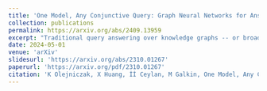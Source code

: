 ```yaml
---
title: 'One Model, Any Conjunctive Query: Graph Neural Networks for Answering Complex Queries over Knowledge Graphs'
collection: publications
permalink: https://arxiv.org/abs/2409.13959
excerpt: "Traditional query answering over knowledge graphs -- or broadly over relational data -- is one of the most fundamental problems in data management. Motivated by the incompleteness of modern knowledge graphs, a new setup for query answering has emerged, where the goal is to predict answers that do not necessarily appear in the knowledge graph, but are present in its completion. In this work, we propose AnyCQ, a graph neural network model that can classify answers to any conjunctive query on any knowledge graph, following training. At the core of our framework lies a graph neural network model trained using a reinforcement learning objective to answer Boolean queries. Our approach and problem setup differ from existing query answering studies in multiple dimensions. First, we focus on the problem of query answer classification: given a query and a set of possible answers, classify these proposals as true or false relative to the complete knowledge graph. Second, we study the problem of query answer retrieval: given a query, retrieve an answer to the query relative to the complete knowledge graph or decide that no correct solutions exist. Trained on simple, small instances, AnyCQ can generalize to large queries of arbitrary structure, reliably classifying and retrieving answers to samples where existing approaches fail, which is empirically validated on new and challenging benchmarks. Furthermore, we demonstrate that our AnyCQ models effectively transfer to out-of-distribution knowledge graphs, when equipped with a relevant link predictor, highlighting their potential to serve as a general engine for query answering."
date: 2024-05-01
venue: 'arXiv'
slidesurl: 'https://arxiv.org/abs/2310.01267'
paperurl: 'https://arxiv.org/pdf/2310.01267'
citation: 'K Olejniczak, X Huang, İİ Ceylan, M Galkin, One Model, Any Conjunctive Query: Graph Neural Networks for Answering Complex Queries over Knowledge Graphs, arXiv preprint arXiv:2409.13959, 2024'
---
```


